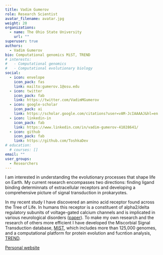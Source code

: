 ```yaml
---
title: Vadim Gumerov
role: Research Scientist
avatar_filename: avatar.jpg
weight: 20
organizations:
  - name: The Ohio State University
    url: ""
superuser: true
authors:
  - Vadim Gumerov
bio: Computational genomics MiST, TREND
# interests:
#   - Computational genomics
#   - Computational evolutionary biology
social:
  - icon: envelope
    icon_pack: fas
    link: mailto:gumerov.1@osu.edu
  - icon: twitter
    icon_pack: fab
    link: https://twitter.com/VadimMGumerov
  - icon: google-scholar
    icon_pack: ai
    link: https://scholar.google.com/citations?user=vAM-JcIAAAAJ&hl=en
  - icon: linkedin-in
    icon_pack: fab
    link: https://www.linkedin.com/in/vadim-gumerov-41028641/
  - icon: github
    icon_pack: fab
    link: https://github.com/ToshkaDev
# education:
  # courses: []
email: ""
user_groups:
  - Researchers
---
```


<div class="col-12 col-lg-12">
  <div class="row person-info">
    <p>I am interested in understanding the evolutionary processes that shape life on Earth. My current research encompasses two directions: finding ligand binding determinnats of extracellular receptors and developing a comprehensive picture of signal transduction in prokaryotes.</p> 
    <p>
    In my recent study I have discovered an amino acid receptor found across the Tree of Life. In humans this receptor is a constituent of alpha2/delta regulatory subunits of voltage-gated calcium channels and is implicated in various neurological disorders (<a href="https://www.pnas.org/doi/10.1073/pnas.2110415119" target="_blank">paper</a>). To make my own research and the research of others more efficient I have developed the Miscorbial Signal Transduction database, <a href="https://mistdb.com/" target="_blank">MiST</a>, which includes more than 125,000 genomes, and a computational platform for protein evolution and fucntion analysis, <a href="http://trend.evobionet.com/" target="_blank">TREND</a>. </p>
    <p><a href="http://evobionet.com" target = "_blank">Personal website</a></p>
  </div>
</div>
